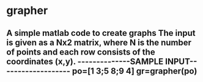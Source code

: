 # grapher
A simple matlab code to create graphs
The input is given as a Nx2 matrix, where N is the number of points and each row consists of the coordinates (x,y).
--------------SAMPLE INPUT-------------------
po=[1 3;5 8;9 4]
gr=grapher(po)
---------------------------------------------

